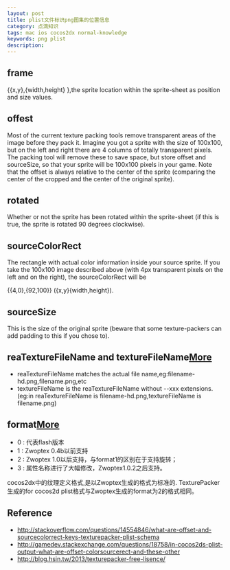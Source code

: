 ```yaml
---
layout: post
title: plist文件标识png图集的位置信息
category: 点滴知识
tags: mac ios cocos2dx normal-knowledge
keywords: png plist
description: 
---
```


## frame

\{\{x,y},{width,height} },the sprite location within the sprite-sheet as position and size values.

## offest

Most of the current texture packing tools remove transparent areas of the image before they pack it. Imagine you got a sprite with the size of 100x100, but on the left and right there are 4 columns of totally transparent pixels. The packing tool will remove these to save space, but store offset and sourceSize, so that your sprite will be 100x100 pixels in your game. Note that the offset is always relative to the center of the sprite (comparing the center of the cropped and the center of the original sprite).

## rotated

Whether or not the sprite has been rotated within the sprite-sheet (if this is true, the sprite is rotated 90 degrees clockwise).

## sourceColorRect

The rectangle with actual color information inside your source sprite. If you take the 100x100 image described above (with 4px transparent pixels on the left and on the right), the sourceColorRect will be

 \{\{4,0},{92,100}} ({x,y}{width,height}).
 
## sourceSize

This is the size of the original sprite (beware that some texture-packers can add padding to this if you chose to).

## reaTextureFileName and textureFileName[More](http://forum.cocos2d-swift.org/t/cocos2d-and-universal-graphics/2944/4)

* reaTextureFileName matches the actual file name,eg:filename-hd.png,filename.png,etc
* textureFileName is the reaTextureFileName without --xxx extensions.(eg:in reaTextureFileName is filename-hd.png,textureFileName is filename.png)

## format[More](http://zengrong.net/post/1981.htm)

* 0 : 代表flash版本
* 1 : Zwoptex 0.4b以前支持
* 2 : Zwoptex 1.0以后支持，与format1的区别在于支持旋转；
* 3 : 属性名称进行了大幅修改，Zwoptex1.0.2之后支持。

cocos2dx中的纹理定义格式,是以Zwoptex生成的格式为标准的.
TexturePacker生成的for cocos2d plist格式与Zwoptex生成的format为2的格式相同。



## Reference
* <http://stackoverflow.com/questions/14554846/what-are-offset-and-sourcecolorrect-keys-texturepacker-plist-schema>
* <http://gamedev.stackexchange.com/questions/18758/in-cocos2ds-plist-output-what-are-offset-colorsourcerect-and-these-other>
* <http://blog.hsin.tw/2013/texturepacker-free-lisence/>